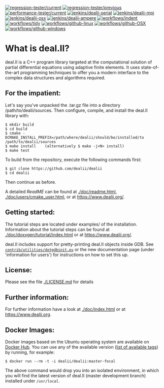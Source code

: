 [![regression-tester/current](https://dealii.org/regression_tests/reports/current-status-badge.svg)](https://dealii.org/regression_tests/reports/render.html?#!current.md)
[![regression-tester/previous](https://dealii.org/regression_tests/reports/previous-status-badge.svg)](https://dealii.org/regression_tests/reports/render.html?#!previous.md)
[![performance-tester/current](https://dealii.org/performance_tests/reports/current-status-badge.svg)](https://dealii.org/performance_tests/reports/render.html?#!current.md)
[![jenkins/dealii-serial](https://ci.tjhei.info/job/dealii-serial/job/master/badge/icon?style=plastic&subject=jenkins-serial)](https://ci.tjhei.info/job/dealii-serial/job/master/)
[![jenkins/dealii-mpi](https://ci.tjhei.info/job/dealii-mpi/job/master/badge/icon?style=plastic&subject=jenkins-MPI)](https://ci.tjhei.info/job/dealii-mpi/job/master/)
[![jenkins/dealii-osx](https://ci.tjhei.info/job/dealii-osx/job/master/badge/icon?style=plastic&subject=jenkins-OSX)](https://ci.tjhei.info/job/dealii-osx/job/master/)
[![jenkins/dealii-ampere](https://ci.tjhei.info/job/dealii-ampere/job/master/badge/icon?style=plastic&subject=jenkins-ampere)](https://ci.tjhei.info/job/dealii-ampere/job/master/)
[![workflows/indent](https://github.com/dealii/dealii/actions/workflows/indent.yml/badge.svg?branch=master)](https://github.com/dealii/dealii/actions/workflows/indent.yml?query=branch%3Amaster)
[![workflows/tidy](https://github.com/dealii/dealii/actions/workflows/tidy.yml/badge.svg?branch=master)](https://github.com/dealii/dealii/actions/workflows/tidy.yml?query=branch%3Amaster)
[![workflows/github-linux](https://github.com/dealii/dealii/actions/workflows/linux.yml/badge.svg?branch=master)](https://github.com/dealii/dealii/actions/workflows/linux.yml?query=branch%3Amaster)
[![workflows/github-OSX](https://github.com/dealii/dealii/actions/workflows/osx.yml/badge.svg?branch=master)](https://github.com/dealii/dealii/actions/workflows/osx.yml?query=branch%3Amaster)
[![workflows/github-windows](https://github.com/dealii/dealii/actions/workflows/windows.yml/badge.svg?branch=master)](https://github.com/dealii/dealii/actions/workflows/windows.yml?query=branch%3Amaster)

What is deal.II?
================

deal.II is a C++ program library targeted at the computational solution
of partial differential equations using adaptive finite elements. It uses
state-of-the-art programming techniques to offer you a modern interface
to the complex data structures and algorithms required.

For the impatient:
------------------

Let's say you've unpacked the .tar.gz file into a directory /path/to/dealii/sources.
Then configure, compile, and install the deal.II library with:

    $ mkdir build
    $ cd build
    $ cmake -DCMAKE_INSTALL_PREFIX=/path/where/dealii/should/be/installed/to /path/to/dealii/sources
    $ make install    (alternatively $ make -j<N> install)
    $ make test

To build from the repository, execute the following commands first:

    $ git clone https://github.com/dealii/dealii
    $ cd dealii

Then continue as before.

A detailed *ReadME* can be found at [./doc/readme.html](https://dealii.org/developer/readme.html),
[./doc/users/cmake_user.html](https://dealii.org/developer/users/cmake_user.html),
or at https://www.dealii.org/.

Getting started:
----------------

The tutorial steps are located under examples/ of the installation.
Information about the tutorial steps can be found at
[./doc/doxygen/tutorial/index.html](https://dealii.org/developer/doxygen/deal.II/Tutorial.html)
or at https://www.dealii.org/.

deal.II includes support for pretty-printing deal.II objects inside GDB.
See [`contrib/utilities/dotgdbinit.py`](contrib/utilities/dotgdbinit.py) or
the new documentation page (under 'information for users') for instructions
on how to set this up.

License:
--------

Please see the file [./LICENSE.md](LICENSE.md) for details

Further information:
--------------------

For further information have a look at
[./doc/index.html](https://dealii.org/developer/index.html) or at
https://www.dealii.org.

Docker Images:
-------------

Docker images based on the Ubuntu operating system are available on
[Docker Hub](https://hub.docker.com/r/dealii/dealii). You can
use any of the available version
([list of available tags](https://hub.docker.com/r/dealii/dealii/tags))
by running, for example:

    $ docker run --rm -t -i dealii/dealii:master-focal

The above command would drop you into an isolated environment, in which you
will find the latest version of deal.II (master development branch) installed
under `/usr/local`.
